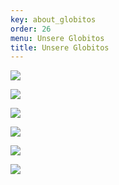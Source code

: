 ```yaml
---
key: about_globitos
order: 26
menu: Unsere Globitos
title: Unsere Globitos
---
```

![](http://losglobos.de/img/globitos01.jpg)

![](http://losglobos.de/img/globitos03.jpg)

![](http://losglobos.de/img/globitos04.jpg)

![](http://losglobos.de/img/globitos05.jpg)

![](http://losglobos.de/img/globitos07.jpg)

![](http://losglobos.de/img/globitos12.jpg)
